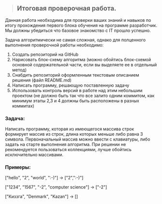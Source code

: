 
> ## Итоговая проверочная работа. ##

Данная работа необходима для проверки ваших знаний и навыков по итогу прохождения первого блока обучения на программе разработчик. Мы должны убедиться что базовое знакомство с IT прошло успешно.

Задача алгоритмически не самая сложная, однако для полценного выполнения проверочной работы необходимо:

1.	Создать репозиторий на GitHub
2.	Нарисовать блок-схему алгоритма (можно обойтись блок-схемой основной содержательной части, если вы выделяете ее в отдельный метод)
3.	Снабдить репозиторий оформленным текстовым описанием решения (файл README.md)
4.	Написать программу, решающую поставленную задачу
5.	Использовать контроль версий в работе над этим небольшим проектом (не должно быть так что все залито одним коммитом, как минимум этапы 2,3 и 4 должны быть расположены в разных коммитах)

### Задача: ###
 Написать программу, которая из имеющегося массива строк формирует массив из строк, длина которых меньше либо равна 3 символа. Первоначальный массив можно ввести с клавиатуры, либо задать на старте выполнения алгоритма. При решении не рекомендуется пользоваться коллекциями, лучше обойтись исключительно массивами.

### Примеры: ###

["hello", "2", "world", ":-)"] -> ["2",":-)"]

["1234", "1567", "-2", "computer science"] -> ["-2"] 

["Киззга", "Denmark", "Kazan"] -> []
